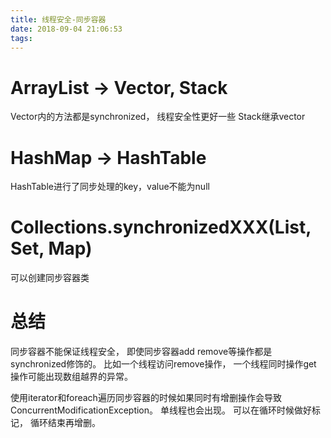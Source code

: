 ```yaml
---
title: 线程安全-同步容器
date: 2018-09-04 21:06:53
tags:
---
```


# ArrayList -> Vector, Stack
Vector内的方法都是synchronized， 线程安全性更好一些
Stack继承vector

# HashMap -> HashTable
HashTable进行了同步处理的key，value不能为null

# Collections.synchronizedXXX(List, Set, Map)
可以创建同步容器类

# 总结
同步容器不能保证线程安全， 即使同步容器add remove等操作都是synchronized修饰的。 比如一个线程访问remove操作， 一个线程同时操作get
操作可能出现数组越界的异常。 

使用iterator和foreach遍历同步容器的时候如果同时有增删操作会导致ConcurrentModificationException。 单线程也会出现。
可以在循环时候做好标记， 循环结束再增删。
